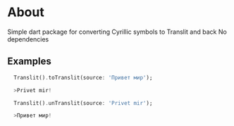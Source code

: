 # About

Simple dart package for converting Cyrillic symbols to Translit and back
No dependencies

## Examples

```dart
  Translit().toTranslit(source: 'Привет мир');

  >Privet mir!
```

```dart
  Translit().unTranslit(source: 'Privet mir');

  >Привет мир!
```
